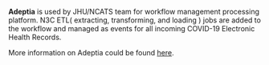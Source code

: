 **Adeptia** is used by JHU/NCATS team for workflow management processing platform. N3C ETL( extracting, transforming, and loading ) jobs are added to the workflow and managed as events for all incoming COVID-19 Electronic Health Records.

More information on Adeptia could be found [here](https://adeptia.com/).

